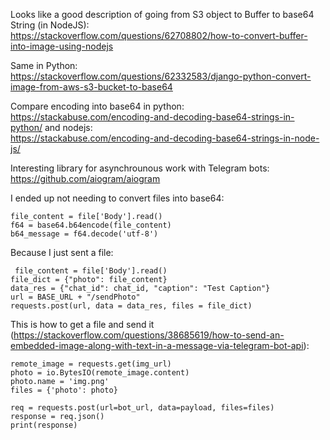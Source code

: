 Looks like a good description of going from S3 object to Buffer to base64 String (in NodeJS):   
https://stackoverflow.com/questions/62708802/how-to-convert-buffer-into-image-using-nodejs  

Same in Python:  
https://stackoverflow.com/questions/62332583/django-python-convert-image-from-aws-s3-bucket-to-base64

Compare encoding into base64 in python:  
https://stackabuse.com/encoding-and-decoding-base64-strings-in-python/
and nodejs:  
https://stackabuse.com/encoding-and-decoding-base64-strings-in-node-js/

Interesting library for asynchrounous work with Telegram bots:  
https://github.com/aiogram/aiogram

I ended up not needing to convert files into base64:  

```
file_content = file['Body'].read()
f64 = base64.b64encode(file_content)
b64_message = f64.decode('utf-8')
```        

Because I just sent a file:  

```
 file_content = file['Body'].read()
file_dict = {"photo": file_content}
data_res = {"chat_id": chat_id, "caption": "Test Caption"}
url = BASE_URL + "/sendPhoto" 
requests.post(url, data = data_res, files = file_dict)
```

This is how to get a file and send it (https://stackoverflow.com/questions/38685619/how-to-send-an-embedded-image-along-with-text-in-a-message-via-telegram-bot-api):  

```
remote_image = requests.get(img_url)
photo = io.BytesIO(remote_image.content)
photo.name = 'img.png'
files = {'photo': photo}

req = requests.post(url=bot_url, data=payload, files=files)
response = req.json()
print(response)
```
